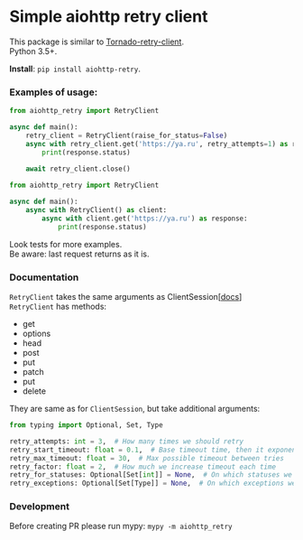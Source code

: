 # Simple aiohttp retry client

This package is similar to [Tornado-retry-client](https://github.com/wpjunior/tornado-retry-client). \
Python 3.5+.

**Install**: `pip install aiohttp-retry`.

### Examples of usage:
```python
from aiohttp_retry import RetryClient

async def main():
    retry_client = RetryClient(raise_for_status=False)
    async with retry_client.get('https://ya.ru', retry_attempts=1) as response:
        print(response.status)
        
    await retry_client.close()
```

```python
from aiohttp_retry import RetryClient

async def main():
    async with RetryClient() as client:
        async with client.get('https://ya.ru') as response:
            print(response.status)
```
Look tests for more examples. \
Be aware: last request returns as it is.

### Documentation
`RetryClient` takes the same arguments as ClientSession[[docs](https://docs.aiohttp.org/en/stable/client_reference.html)] \
`RetryClient` has methods:
- get
- options
- head
- post
- put
- patch
- put
- delete

They are same as for `ClientSession`, but take additional arguments: 
```python
from typing import Optional, Set, Type

retry_attempts: int = 3,  # How many times we should retry
retry_start_timeout: float = 0.1,  # Base timeout time, then it exponentially grow
retry_max_timeout: float = 30,  # Max possible timeout between tries
retry_factor: float = 2,  # How much we increase timeout each time
retry_for_statuses: Optional[Set[int]] = None,  # On which statuses we should retry
retry_exceptions: Optional[Set[Type]] = None,  # On which exceptions we should retry
```

### Development
Before creating PR please run mypy: `mypy -m aiohttp_retry`
